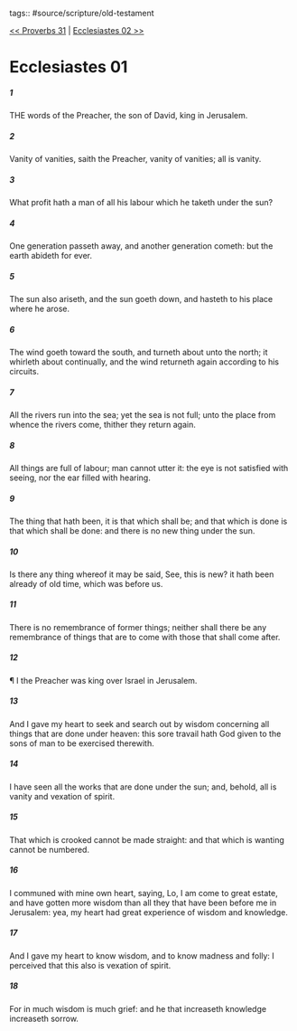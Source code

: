 tags:: #source/scripture/old-testament

[<< Proverbs 31](source/scripture/old-testament/20_Proverbs/Proverbs_31.md) | [Ecclesiastes 02 >>](source/scripture/old-testament/21_Ecclesiastes/Ecclesiastes_02.md)

# Ecclesiastes 01

##### 1

THE words of the Preacher, the son of David, king in Jerusalem.

##### 2

Vanity of vanities, saith the Preacher, vanity of vanities; all is vanity.

##### 3

What profit hath a man of all his labour which he taketh under the sun?

##### 4

One generation passeth away, and another generation cometh: but the earth abideth for ever.

##### 5

The sun also ariseth, and the sun goeth down, and hasteth to his place where he arose.

##### 6

The wind goeth toward the south, and turneth about unto the north; it whirleth about continually, and the wind returneth again according to his circuits.

##### 7

All the rivers run into the sea; yet the sea is not full; unto the place from whence the rivers come, thither they return again.

##### 8

All things are full of labour; man cannot utter it: the eye is not satisfied with seeing, nor the ear filled with hearing.

##### 9

The thing that hath been, it is that which shall be; and that which is done is that which shall be done: and there is no new thing under the sun.

##### 10

Is there any thing whereof it may be said, See, this is new? it hath been already of old time, which was before us.

##### 11

There is no remembrance of former things; neither shall there be any remembrance of things that are to come with those that shall come after.

##### 12

¶ I the Preacher was king over Israel in Jerusalem.

##### 13

And I gave my heart to seek and search out by wisdom concerning all things that are done under heaven: this sore travail hath God given to the sons of man to be exercised therewith.

##### 14

I have seen all the works that are done under the sun; and, behold, all is vanity and vexation of spirit.

##### 15

That which is crooked cannot be made straight: and that which is wanting cannot be numbered.

##### 16

I communed with mine own heart, saying, Lo, I am come to great estate, and have gotten more wisdom than all they that have been before me in Jerusalem: yea, my heart had great experience of wisdom and knowledge.

##### 17

And I gave my heart to know wisdom, and to know madness and folly: I perceived that this also is vexation of spirit.

##### 18

For in much wisdom is much grief: and he that increaseth knowledge increaseth sorrow.
